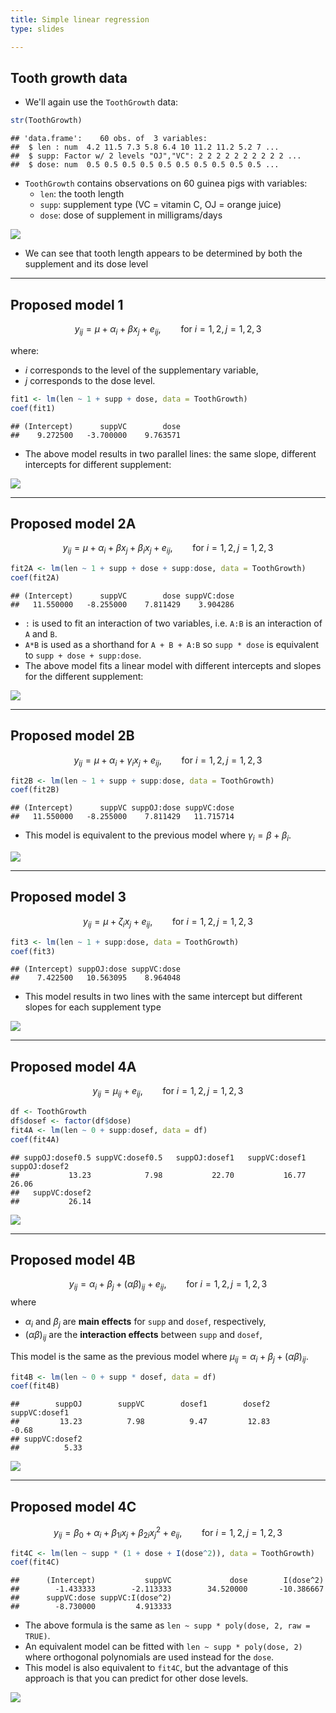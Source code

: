 ```yaml
---
title: Simple linear regression
type: slides

---
```

## Tooth growth data

-   We'll again use the `ToothGrowth` data:

``` r
str(ToothGrowth)
```

    ## 'data.frame':    60 obs. of  3 variables:
    ##  $ len : num  4.2 11.5 7.3 5.8 6.4 10 11.2 11.2 5.2 7 ...
    ##  $ supp: Factor w/ 2 levels "OJ","VC": 2 2 2 2 2 2 2 2 2 2 ...
    ##  $ dose: num  0.5 0.5 0.5 0.5 0.5 0.5 0.5 0.5 0.5 0.5 ...

-   `ToothGrowth` contains observations on 60 guinea pigs with
    variables:
    -   `len`: the tooth length
    -   `supp`: supplement type (VC = vitamin C, OJ = orange juice)
    -   `dose`: dose of supplement in milligrams/days

<img src="chapter7_04_interaction_files/figure-markdown/tooth-plot0-1.png" style="display: block; margin: auto;" />

-   We can see that tooth length appears to be determined by both the
    supplement and its dose level

---

## Proposed model 1

$$ y_{ij} = \mu + \alpha_i + \beta x_{j} + e_{ij}, \qquad \text{for }i = 1, 2, j = 1, 2, 3$$

where:

-   $i$ corresponds to the level of the supplementary variable,
-   $j$ corresponds to the dose level.

``` r
fit1 <- lm(len ~ 1 + supp + dose, data = ToothGrowth)
coef(fit1)
```

    ## (Intercept)      suppVC        dose 
    ##    9.272500   -3.700000    9.763571

-   The above model results in two parallel lines: the same slope,
    different intercepts for different supplement:

<img src="chapter7_04_interaction_files/figure-markdown/tooth-plot1-1.png" style="display: block; margin: auto;" />

---

## Proposed model 2A

$$ y_{ij} = \mu + \alpha_i + \beta x_{j} + \beta_{i} x_{j} + e_{ij}, \qquad \text{for }i = 1, 2, j = 1, 2, 3$$

``` r
fit2A <- lm(len ~ 1 + supp + dose + supp:dose, data = ToothGrowth)
coef(fit2A)
```

    ## (Intercept)      suppVC        dose suppVC:dose 
    ##   11.550000   -8.255000    7.811429    3.904286

-   `:` is used to fit an interaction of two variables, i.e. `A:B` is an
    interaction of `A` and `B`.
-   `A*B` is used as a shorthand for `A + B + A:B` so `supp * dose` is
    equivalent to `supp + dose + supp:dose`.
-   The above model fits a linear model with different intercepts and
    slopes for the different supplement:

<img src="chapter7_04_interaction_files/figure-markdown/tooth-plot2A-1.png" style="display: block; margin: auto;" />

---

## Proposed model 2B

$$ y_{ij} = \mu + \alpha_i + \gamma_{i} x_{j} + e_{ij}, \qquad \text{for }i = 1, 2, j = 1, 2, 3$$

``` r
fit2B <- lm(len ~ 1 + supp + supp:dose, data = ToothGrowth)
coef(fit2B)
```

    ## (Intercept)      suppVC suppOJ:dose suppVC:dose 
    ##   11.550000   -8.255000    7.811429   11.715714

-   This model is equivalent to the previous model where
    $\gamma_i = \beta + \beta_i$.

<img src="chapter7_04_interaction_files/figure-markdown/tooth-plot2B-1.png" style="display: block; margin: auto;" />

---

## Proposed model 3

$$ y_{ij} = \mu +  \zeta_{i} x_{j} + e_{ij}, \qquad \text{for }i = 1, 2, j = 1, 2, 3$$

``` r
fit3 <- lm(len ~ 1 + supp:dose, data = ToothGrowth)
coef(fit3)
```

    ## (Intercept) suppOJ:dose suppVC:dose 
    ##    7.422500   10.563095    8.964048

-   This model results in two lines with the same intercept but
    different slopes for each supplement type

<img src="chapter7_04_interaction_files/figure-markdown/tooth-plot3-1.png" style="display: block; margin: auto;" />

---

## Proposed model 4A

$$ y_{ij} = \mu_{ij} + e_{ij}, \qquad \text{for }i = 1, 2, j = 1, 2, 3$$

``` r
df <- ToothGrowth
df$dosef <- factor(df$dose)
fit4A <- lm(len ~ 0 + supp:dosef, data = df)
coef(fit4A)
```

    ## suppOJ:dosef0.5 suppVC:dosef0.5   suppOJ:dosef1   suppVC:dosef1   suppOJ:dosef2 
    ##           13.23            7.98           22.70           16.77           26.06 
    ##   suppVC:dosef2 
    ##           26.14

<img src="chapter7_04_interaction_files/figure-markdown/tooth-plot4A-1.png" style="display: block; margin: auto;" />

---

## Proposed model 4B

$$ y_{ij} = \alpha_i + \beta_j  + (\alpha\beta)_{ij} + e_{ij}, \qquad \text{for }i = 1, 2, j = 1, 2, 3$$
where

-   $\alpha_i$ and $\beta_j$ are **main effects** for `supp` and
    `dosef`, respectively,
-   $(\alpha\beta)_{ij}$ are the **interaction effects** between `supp`
    and `dosef`,

This model is the same as the previous model where
$\mu_{ij} = \alpha_i + \beta_j + (\alpha\beta)_{ij}$.

``` r
fit4B <- lm(len ~ 0 + supp * dosef, data = df)
coef(fit4B)
```

    ##        suppOJ        suppVC        dosef1        dosef2 suppVC:dosef1 
    ##         13.23          7.98          9.47         12.83         -0.68 
    ## suppVC:dosef2 
    ##          5.33

<img src="chapter7_04_interaction_files/figure-markdown/tooth-plot4B-1.png" style="display: block; margin: auto;" />

---

## Proposed model 4C

$$ y_{ij} = \beta_0 + \alpha_i  + \beta_{1i} x_j +  \beta_{2i} x_j^2  + e_{ij}, \qquad \text{for }i = 1, 2, j = 1, 2, 3$$

``` r
fit4C <- lm(len ~ supp * (1 + dose + I(dose^2)), data = ToothGrowth)
coef(fit4C)
```

    ##      (Intercept)           suppVC             dose        I(dose^2) 
    ##        -1.433333        -2.113333        34.520000       -10.386667 
    ##      suppVC:dose suppVC:I(dose^2) 
    ##        -8.730000         4.913333

-   The above formula is the same as
    `len ~ supp * poly(dose, 2, raw = TRUE)`.
-   An equivalent model can be fitted with `len ~ supp * poly(dose, 2)`
    where orthogonal polynomials are used instead for the `dose`.
-   This model is also equivalent to `fit4C`, but the advantage of this
    approach is that you can predict for other dose levels.

<img src="chapter7_04_interaction_files/figure-markdown/tooth-plot4C-1.png" style="display: block; margin: auto;" />
